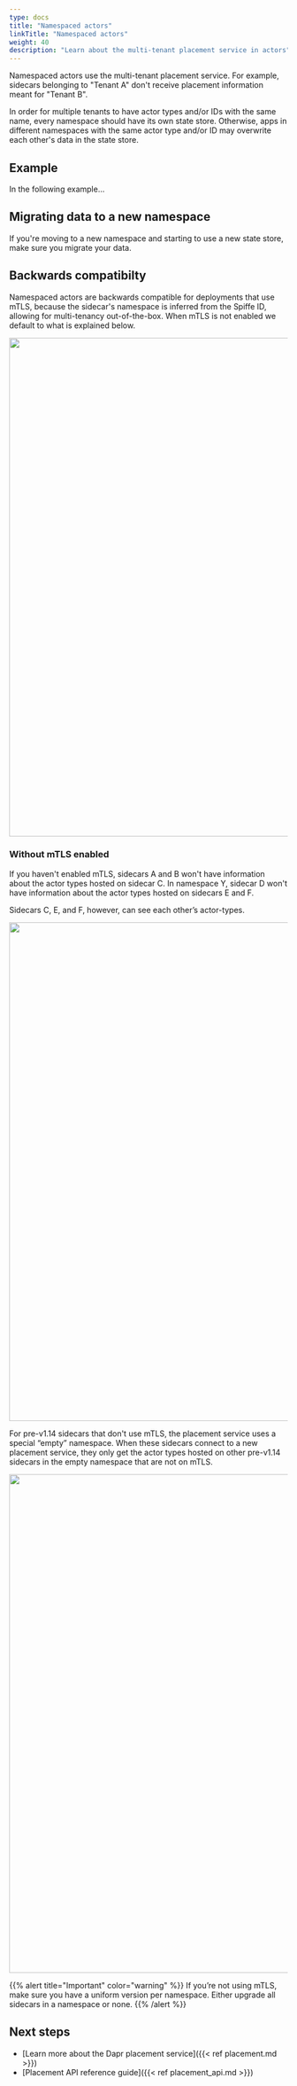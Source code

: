 ```yaml
---
type: docs
title: "Namespaced actors"
linkTitle: "Namespaced actors"
weight: 40
description: "Learn about the multi-tenant placement service in actors"
---
```


Namespaced actors use the multi-tenant placement service. For example, sidecars belonging to "Tenant A" don't receive placement information meant for "Tenant B". 

<!-- need diagram --> 

In order for multiple tenants to have actor types and/or IDs with the same name, every namespace should have its own state store. Otherwise, apps in different namespaces with the same actor type and/or ID may overwrite each other's data in the state store.

## Example

In the following example...

<!-- need example? ok to use from placement API? --> 

## Migrating data to a new namespace

If you're moving to a new namespace and starting to use a new state store, make sure you migrate your data.

## Backwards compatibilty

Namespaced actors are backwards compatible for deployments that use mTLS, because the sidecar's namespace is inferred from the Spiffe ID, allowing for multi-tenancy out-of-the-box.
When mTLS is not enabled we default to what is explained below.

<img src="/images/namespaced-actors-with-mtls.png" width=900>

### Without mTLS enabled

If you haven't enabled mTLS, sidecars A and B won't have information about the actor types hosted on sidecar C. In namespace Y, sidecar D won't have information about the actor types hosted on sidecars E and F.

Sidecars C, E, and F, however, can see each other’s actor-types. 

<img src="/images/namespaced-actors-without-mtls.png" width=900>

For pre-v1.14 sidecars that don't use mTLS, the placement service uses a special “empty” namespace. When these sidecars connect to a new placement service, they only get the actor types hosted on other pre-v1.14 sidecars in the empty namespace that are not on mTLS.

<img src="/images/empty-namespace.png" width=900>

{{% alert title="Important" color="warning" %}}
If you’re not using mTLS, make sure you have a uniform version per namespace. Either upgrade all sidecars in a namespace or none.
{{% /alert %}}

## Next steps
- [Learn more about the Dapr placement service]({{< ref placement.md >}})
- [Placement API reference guide]({{< ref placement_api.md >}})